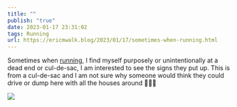 ```yaml
---
title: ""
publish: "true"
date: 2023-01-17 23:31:02
tags: Running
url: https://ericmwalk.blog/2023/01/17/sometimes-when-running.html
---
```


Sometimes when [running](http://www.strava.com/activities/8409977714), I find myself purposely or unintentionally at a dead end or cul-de-sac, I am interested to see the signs they put up. This is from a cul-de-sac and I am not sure why someone would think they could drive or dump here with all the houses around 🤷🏻‍♂️


![](https://ericmwalk.blog/uploads/2023/adb588116e.jpg)
